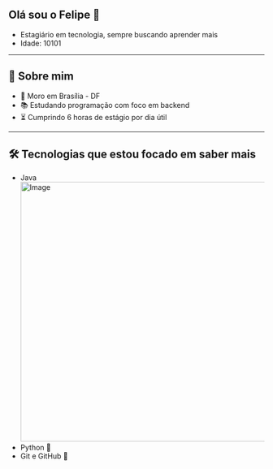 ## Olá sou o Felipe 👋


- Estagiário em tecnologia, sempre buscando aprender mais
- Idade: 10101

---

## 🧠 Sobre mim

- 📍 Moro em Brasília - DF
- 📚 Estudando programação com foco em backend
- ⏳ Cumprindo 6 horas de estágio por dia útil

---

## 🛠️ Tecnologias que estou focado em saber mais

- Java <img width="512" height="512" alt="Image" src="https://github.com/user-attachments/assets/127d5c77-f006-4aa8-9329-e1b9048bd44d" />
- Python 🐍
- Git e GitHub 🐙
